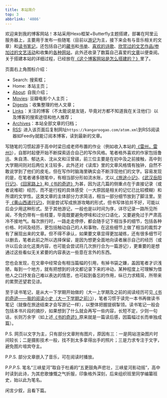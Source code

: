 ```yaml
---
title: 本站简介
top: 3
abbrlink: '4086'
---
```


欢迎来到我的博客网站！本站采用Hexo框架+Butterfly主题搭建，部署在阿里云服务器上，主要用于发布一些随笔（目前以[游记](https://kangaroogao.com/categories/%E6%B8%B8%E8%AE%B0/)为主，接下来会有与音乐相关的文章）和[读书笔记](https://kangaroogao.com/categories/%E8%AF%BB%E4%B9%A6%E7%AC%94%E8%AE%B0/)，还包括自己的[藏书](https://kangaroogao.com/posts/fcfb/)和[书单](https://kangaroogao.com/posts/7f1c/)、[喜欢的诗歌](https://kangaroogao.com/posts/fa36/)、[欣赏过的文艺作品/参加过的文艺活动](https://kangaroogao.com/posts/cbba/)和收集的[各种网站](https://kangaroogao.com/posts/31d1/)，此外还收录了数篇自己喜爱的[文章](https://kangaroogao.com/digests/)以便查阅。关于搭建本站的详细过程，已经放在[《这个博客网站是怎么搭建的？》](https://kangaroogao.com/posts/18e4/)里了。

页面右上角图标介绍：
- Search: 搜索框；
- Home: 本站主页；
- [About](https://kangaroogao.com/about/): 自我介绍；
- [Movies](https://kangaroogao.com/movies/): 豆瓣电影个人主页；
- [Digests](https://kangaroogao.com/digests/)：收集整理的他人文章；
- [Links](https://kangaroogao.com/links/)：关注的博客（不太能说是友链，毕竟对方都不知道我在关注他们）以及博客的搜索途径和他人推荐；
- [Archives](https://kangaroogao.com/archives/)：本站全部文章的归档；
- [RSS](https://kangaroogao.com/atom.xml): 进入该页面后复制网址`https://kangaroogao.com/atom.xml`到RSS阅读器如Feedly就能订阅本博客，读到最新的文章。

写随笔的习惯起源于高中时梁日成老师布置的作业（例如收入本站的[《雷州，雷州》](https://kangaroogao.com/posts/4cde/)），自那时起便开始不断探索适合自己的写作风格。笔者格外喜欢的作家包括鲁迅、朱自清、郁达夫、沈从文和汪曾祺，前三位主要是在初中及之前接触，高中到大学期间则对后两位关注较多，此外还对《读库》里的文章风格情有独钟，自然不敢说学到了他们的皮毛，但在写作时脑海里确实会不断浮现他们的文字。容易发现的是，在笔者诸多随笔中，有相当部分形如流水账，尤以[《旅途小记》](https://kangaroogao.com/posts/9e84/)、[《武汉岳阳行记》](https://kangaroogao.com/posts/6385/)、[《回家路上》](https://kangaroogao.com/posts/bb58/)和[《书的奇迹》](https://kangaroogao.com/posts/d4b0/)为甚，因为这几篇的侧重点在于直接记录（或者说堆砌）经历，而不是行程的具体感受（一大原因是相关的记忆已比较模糊）和所谓的文学性。这类文章的主体部分力求简洁，相当一部分细节放到了脚注里。至于[《黄山西递行记》](https://kangaroogao.com/posts/e08f/)，则是尝试写成旅游攻略的形式，但书写体验并不好，可能以后会少用这种形式。至于其他游记，一般也是以时间为序，详尽记录一路所见所闻，不免仍带有一些枝蔓，毕竟既要避免啰嗦和过分口语化，又要避免过于严肃高冷不接地气。每次旅行时，一路走走停停，都会随手记下相当多的细节，包括各种价格、时间及经历，更包括触动自己的人和事物，在这些细节上做了相当的裁剪才有了展现出来的文章。但不得不承认，如果要文章显得更加凝练，还有很多细节可以删去，笔者此前之所以选择保留，是因为想更全面地向读者展示自己的经历（或许以后会淡化这类内容，也可能会尝试将几次旅行合为一篇游记），更重要的是想通过这些看似无关紧要的内容表达一些意在言外的东西。

您也会发现，在文章中经常会有相当篇幅的引用，有掉书袋之嫌，盖因笔者才识浅陋，每到一个地方，就有把想到的诗文都记录下来的冲动，某种程度上可理解为借他人之口抒发自己难以表达的情思，也可起到备忘的作用，纵已力求精简，所带来的累赘还望君见谅。

至于读书笔记，是从大一下学期开始做的（大一上学期及之前的阅读经历可见[《书的奇迹——我的阅读小史（大一下学期之前）》](https://kangaroogao.com/posts/d4b0/)），笔者习惯于读完一本书再做读书笔记（就像在旅途结束才会写游记一样），以整体把握提纲掣领。读书笔记一般会包括本书片段的摘抄，如果想到了什么就会再写一些内容，长短不定，少则一句话，长则万余字（如上述[《书的奇迹》](https://kangaroogao.com/posts/d4b0/)原来就是一篇读后感，因篇幅过长而单独成篇）。

P.S. 网页以文字为主，只有部分文章附有图片，原因有三：一是网站渲染图片时间较长；二是摄影技术一般，找不到太多拿得出手的照片；三是力求专注于文字，避免图片喧宾夺主。

P.P.S. 部分文章嵌入了音乐，可在阅读时播放。

P.P.P.S. 笔名“三峡星河”取自于杜甫的“五更鼓角声悲壮，三峡星河影动摇”，高中时读到此诗，为其悲歌慷慨之气折服，印象格外深刻，后来组织班里同学编纂班史，始以此为笔名。

闲言少叙，且看下篇。